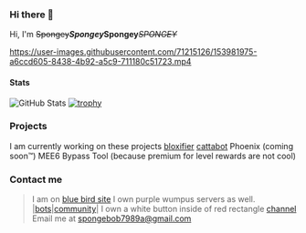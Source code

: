 ### Hi there 👋
Hi, I'm ~~Spongey~~***Spongey***__Spongey__~~_SPONGEY_~~

https://user-images.githubusercontent.com/71215126/153981975-a6ccd605-8438-4b92-a5c9-711180c51723.mp4


#### Stats

![GitHub Stats](https://github-readme-stats.vercel.app/api?username=Spongeyboi&count_private=true&show_icons=true&theme=onedark)
[![trophy](https://github-profile-trophy.vercel.app/?username=ryo-ma&theme=onedark)](https://github.com/ryo-ma/github-profile-trophy)

### Projects

I am currently working on these projects
[bloxifier](https://bloxifier.spongebots.tk)
[cattabot](https://cattabot.spongebots.tk)
Phoenix (coming soon:tm:)
MEE6 Bypass Tool (because premium for level rewards are not cool)

### Contact me

> I am on [blue bird site](https://twitter.com/spongebob7989b)
> I own purple wumpus servers as well. |[bots](https://discord.gg/BK65Vq7)|[community](https://discord.gg/uVuPySdwhd)|
> I own a white button inside of red rectangle [channel](https://www.youtube.com/channel/UCgMhECTVMMx952ixL2I3J-Q)
> Email me at [spongebob7989a@gmail.com](mailto:spongebob7989@gmail.com)
